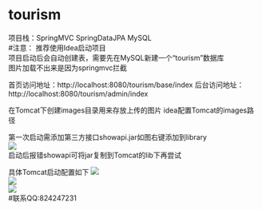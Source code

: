 # tourism
项目栈：SpringMVC SpringDataJPA MySQL  
#注意：
推荐使用Idea启动项目  
项目启动后会自动创建表，需要先在MySQL新建一个“tourism”数据库  
图片加载不出来是因为springmvc拦截  

首页访问地址：http://localhost:8080/tourism/base/index
后台访问地址：http://localhost:8080/tourism/admin/index

在Tomcat下创建images目录用来存放上传的图片 idea配置Tomcat的images路径

第一次启动需添加第三方接口showapi.jar如图右键添加到library   
![](https://github.com/jwwam/tourism/blob/master/src/main/webapp/images/addjar1.png)    
启动后报错showapi可将jar复制到Tomcat的lib下再尝试  

具体Tomcat启动配置如下
![](https://github.com/jwwam/tourism/blob/master/src/main/webapp/images/imageUpload1.png)  
![](https://github.com/jwwam/tourism/blob/master/src/main/webapp/images/imageUpload2.png)  
![](https://github.com/jwwam/tourism/blob/master/src/main/webapp/images/imageUpload3.png)  
#联系QQ:824247231  
